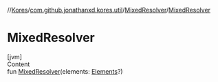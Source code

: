 //[Kores](../../index.md)/[com.github.jonathanxd.kores.util](../index.md)/[MixedResolver](index.md)/[MixedResolver](-mixed-resolver.md)



# MixedResolver  
[jvm]  
Content  
fun [MixedResolver](-mixed-resolver.md)(elements: [Elements](https://docs.oracle.com/javase/8/docs/api/javax/lang/model/util/Elements.html)?)  



